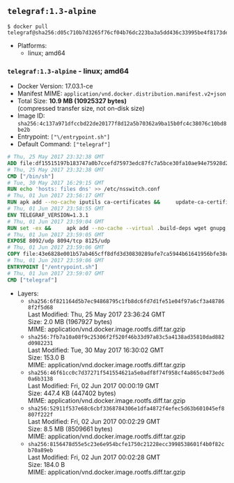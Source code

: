 ## `telegraf:1.3-alpine`

```console
$ docker pull telegraf@sha256:d05c710b7d3265f76cf04b76dc223ba3a5dd436c33995be4f8173de64e4f907d
```

-	Platforms:
	-	linux; amd64

### `telegraf:1.3-alpine` - linux; amd64

-	Docker Version: 17.03.1-ce
-	Manifest MIME: `application/vnd.docker.distribution.manifest.v2+json`
-	Total Size: **10.9 MB (10925327 bytes)**  
	(compressed transfer size, not on-disk size)
-	Image ID: `sha256:4c137a971dfccbd22de20177f8d12a5b70362a9ba15b0fc4c38076c10bd8be2b`
-	Entrypoint: `["\/entrypoint.sh"]`
-	Default Command: `["telegraf"]`

```dockerfile
# Thu, 25 May 2017 23:32:38 GMT
ADD file:df15515197b183747a0b7ccefd75973edc87fc7a5bce30fa10ae94e75928d25c in / 
# Thu, 25 May 2017 23:32:38 GMT
CMD ["/bin/sh"]
# Tue, 30 May 2017 16:29:15 GMT
RUN echo 'hosts: files dns' >> /etc/nsswitch.conf
# Thu, 01 Jun 2017 23:56:17 GMT
RUN apk add --no-cache iputils ca-certificates &&     update-ca-certificates
# Thu, 01 Jun 2017 23:58:55 GMT
ENV TELEGRAF_VERSION=1.3.1
# Thu, 01 Jun 2017 23:59:04 GMT
RUN set -ex &&     apk add --no-cache --virtual .build-deps wget gnupg tar &&     for key in         05CE15085FC09D18E99EFB22684A14CF2582E0C5 ;     do         gpg --keyserver ha.pool.sks-keyservers.net --recv-keys "$key" ||         gpg --keyserver pgp.mit.edu --recv-keys "$key" ||         gpg --keyserver keyserver.pgp.com --recv-keys "$key" ;     done &&     wget -q https://dl.influxdata.com/telegraf/releases/telegraf-${TELEGRAF_VERSION}-static_linux_amd64.tar.gz.asc &&     wget -q https://dl.influxdata.com/telegraf/releases/telegraf-${TELEGRAF_VERSION}-static_linux_amd64.tar.gz &&     gpg --batch --verify telegraf-${TELEGRAF_VERSION}-static_linux_amd64.tar.gz.asc telegraf-${TELEGRAF_VERSION}-static_linux_amd64.tar.gz &&     mkdir -p /usr/src /etc/telegraf &&     tar -C /usr/src -xzf telegraf-${TELEGRAF_VERSION}-static_linux_amd64.tar.gz &&     mv /usr/src/telegraf*/telegraf.conf /etc/telegraf/ &&     chmod +x /usr/src/telegraf*/* &&     cp -a /usr/src/telegraf*/* /usr/bin/ &&     rm -rf *.tar.gz* /usr/src /root/.gnupg &&     apk del .build-deps
# Thu, 01 Jun 2017 23:59:05 GMT
EXPOSE 8092/udp 8094/tcp 8125/udp
# Thu, 01 Jun 2017 23:59:06 GMT
COPY file:43e6828e001b57ab465cff8dfd3d30830289afe7ca5944b61641956bfe38cd1c in /entrypoint.sh 
# Thu, 01 Jun 2017 23:59:06 GMT
ENTRYPOINT ["/entrypoint.sh"]
# Thu, 01 Jun 2017 23:59:07 GMT
CMD ["telegraf"]
```

-	Layers:
	-	`sha256:6f821164d5b7ec94868795c1fb8dc6fd7d1fe51e04f97a6cf3a487868f2f5d68`  
		Last Modified: Thu, 25 May 2017 23:36:24 GMT  
		Size: 2.0 MB (1967927 bytes)  
		MIME: application/vnd.docker.image.rootfs.diff.tar.gzip
	-	`sha256:7fb7a10a08f9c25306f2f520f46b33d97a83c5a4138ad35810dad882d0982231`  
		Last Modified: Tue, 30 May 2017 16:30:02 GMT  
		Size: 153.0 B  
		MIME: application/vnd.docker.image.rootfs.diff.tar.gzip
	-	`sha256:46f61cc0c7d37271f541554621a5e0adf8f74f958cf4a865c0473ed60a6b3138`  
		Last Modified: Fri, 02 Jun 2017 00:00:19 GMT  
		Size: 447.4 KB (447402 bytes)  
		MIME: application/vnd.docker.image.rootfs.diff.tar.gzip
	-	`sha256:52911f537e68c6cbf3368784306e1dfa4872f4efec5d63b601045ef8807f222f`  
		Last Modified: Fri, 02 Jun 2017 00:02:29 GMT  
		Size: 8.5 MB (8509661 bytes)  
		MIME: application/vnd.docker.image.rootfs.diff.tar.gzip
	-	`sha256:8156478d55e5c23e6e954bcfe1750c21228ecc3998538601f4b0f82cb70a89eb`  
		Last Modified: Fri, 02 Jun 2017 00:02:28 GMT  
		Size: 184.0 B  
		MIME: application/vnd.docker.image.rootfs.diff.tar.gzip
